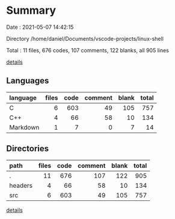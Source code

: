 # Summary

Date : 2021-05-07 14:42:15

Directory /home/daniel/Documents/vscode-projects/linux-shell

Total : 11 files,  676 codes, 107 comments, 122 blanks, all 905 lines

[details](details.md)

## Languages
| language | files | code | comment | blank | total |
| :--- | ---: | ---: | ---: | ---: | ---: |
| C | 6 | 603 | 49 | 105 | 757 |
| C++ | 4 | 66 | 58 | 10 | 134 |
| Markdown | 1 | 7 | 0 | 7 | 14 |

## Directories
| path | files | code | comment | blank | total |
| :--- | ---: | ---: | ---: | ---: | ---: |
| . | 11 | 676 | 107 | 122 | 905 |
| headers | 4 | 66 | 58 | 10 | 134 |
| src | 6 | 603 | 49 | 105 | 757 |

[details](details.md)